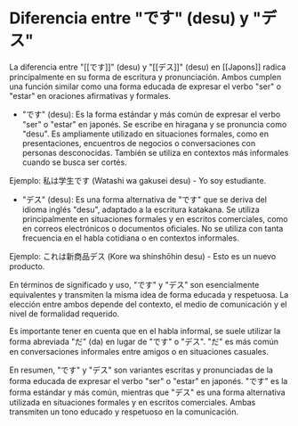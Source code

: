 # Diferencia entre "です" (desu) y "デス" 

La diferencia entre "[[です]]" (desu) y "[[デス]]" (desu) en [[Japons]] radica principalmente en su forma de escritura y pronunciación. Ambos cumplen una función similar como una forma educada de expresar el verbo "ser" o "estar" en oraciones afirmativas y formales.

- "です" (desu): Es la forma estándar y más común de expresar el verbo "ser" o "estar" en japonés. Se escribe en hiragana y se pronuncia como "desu". Es ampliamente utilizado en situaciones formales, como en presentaciones, encuentros de negocios o conversaciones con personas desconocidas. También se utiliza en contextos más informales cuando se busca ser cortés.

Ejemplo: 私は学生です (Watashi wa gakusei desu) - Yo soy estudiante.

- "デス" (desu): Es una forma alternativa de "です" que se deriva del idioma inglés "desu", adaptado a la escritura katakana. Se utiliza principalmente en situaciones formales y en escritos comerciales, como en correos electrónicos o documentos oficiales. No se utiliza con tanta frecuencia en el habla cotidiana o en contextos informales.

Ejemplo: これは新商品デス (Kore wa shinshōhin desu) - Esto es un nuevo producto.

En términos de significado y uso, "です" y "デス" son esencialmente equivalentes y transmiten la misma idea de forma educada y respetuosa. La elección entre ambos depende del contexto, el medio de comunicación y el nivel de formalidad requerido.

Es importante tener en cuenta que en el habla informal, se suele utilizar la forma abreviada "だ" (da) en lugar de "です" o "デス". "だ" es más común en conversaciones informales entre amigos o en situaciones casuales.

En resumen, "です" y "デス" son variantes escritas y pronunciadas de la forma educada de expresar el verbo "ser" o "estar" en japonés. "です" es la forma estándar y más común, mientras que "デス" es una forma alternativa utilizada en situaciones formales y en escritos comerciales. Ambas transmiten un tono educado y respetuoso en la comunicación.